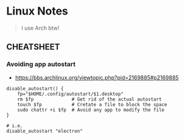 
# Linux Notes
> I use Arch btw!

## CHEATSHEET

### Avoiding app autostart

- https://bbs.archlinux.org/viewtopic.php?pid=2169885#p2169885


```shell
disable_autostart() {
    fp="$HOME/.config/autostart/$1.desktop"
    rm $fp              # Get rid of the actual autostart
    touch $fp           # Cretate a file to block the space
    sudo chattr +i $fp  # Avoid any app to modify the file
}

# i.e.
disable_autostart "electron"
```

